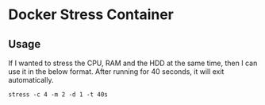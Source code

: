 # Docker Stress Container

## Usage

If I wanted to stress the CPU, RAM and the HDD at the same time, then I can use it in the below format. After running for 40 seconds, it will exit automatically.

    stress -c 4 -m 2 -d 1 -t 40s

